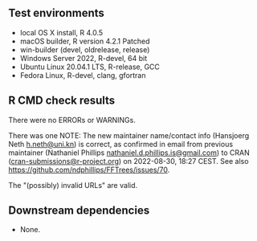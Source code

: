 
## Test environments

* local OS X install, R 4.0.5 
* macOS builder, R version 4.2.1 Patched 
* win-builder (devel, oldrelease, release) 
* Windows Server 2022, R-devel, 64 bit 
* Ubuntu Linux 20.04.1 LTS, R-release, GCC 
* Fedora Linux, R-devel, clang, gfortran 

## R CMD check results

There were no ERRORs or WARNINGs.

There was one NOTE: The new maintainer name/contact info (Hansjoerg Neth <h.neth@uni.kn>) is correct, 
as confirmed in email from previous maintainer (Nathaniel Phillips <nathaniel.d.phillips.is@gmail.com>) to CRAN (<cran-submissions@r-project.org>) on 2022-08-30, 18:27 CEST. See also <https://github.com/ndphillips/FFTrees/issues/70>. 

The "(possibly) invalid URLs" are valid.

## Downstream dependencies

* None.
